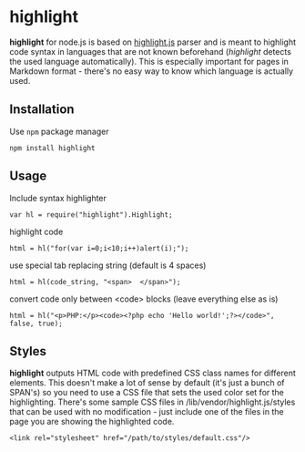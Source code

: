 highlight
==============

**highlight** for node.js is based on [highlight.js](http://softwaremaniacs.org/soft/highlight/en/) parser and is meant to highlight code syntax in languages that are not known beforehand (*highlight* detects the used language automatically). This is especially important for pages in Markdown format - there's no easy way to know which language is actually used.

Installation
------------

Use `npm` package manager

    npm install highlight

Usage
-----

Include syntax highlighter

    var hl = require("highlight").Highlight;
    
highlight code

    html = hl("for(var i=0;i<10;i++)alert(i);");

use special tab replacing string (default is 4 spaces)

    html = hl(code_string, "<span>  </span>");

convert code only between &lt;code&gt; blocks (leave everything else as is)

    html = hl("<p>PHP:</p><code><?php echo 'Hello world!';?></code>", false, true);

Styles
------

**highlight** outputs HTML code with predefined CSS class names for different elements. This doesn't make a lot of sense by default (it's just a bunch of SPAN's) so you need to use a CSS file that sets the used color set for the highlighting. There's some sample CSS files in /lib/vendor/highlight.js/styles that can be used with no modification - just include one of the files in the page you are showing the highlighted code.

    <link rel="stylesheet" href="/path/to/styles/default.css"/>